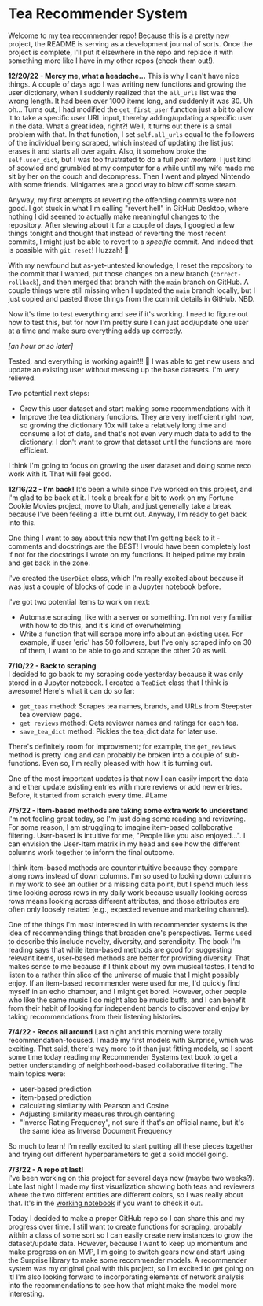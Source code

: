 # Tea Recommender System

Welcome to my tea recommender repo! Because this is a pretty new project, the README is serving as a development journal of sorts. Once the project is complete, I'll put it elsewhere in the repo and replace it with something more like I have in my other repos (check them out!).

**12/20/22 - Mercy me, what a headache...**
This is why I can't have nice things. A couple of days ago I was writing new functions and growing the user dictionary, when I suddenly realized that the `all_urls` list was the wrong length. It had been over 1000 items long, and suddenly it was 30. Uh oh... Turns out, I had modified the `get_first_user` function just a bit to allow it to take a specific user URL input, thereby adding/updating a specific user in the data. What a great idea, right?! Well, it turns out there is a small problem with that. In that function, I set `self.all_urls` equal to the followers of the individual being scraped, which instead of updating the list just erases it and starts all over again. Also, it somehow broke the `self.user_dict`, but I was too frustrated to do a full _post mortem_. I just kind of scowled and grumbled at my computer for a while until my wife made me sit by her on the couch and decompress. Then I went and played Nintendo with some friends. Minigames are a good way to blow off some steam.

Anyway, my first attempts at reverting the offending commits were not good. I got stuck in what I'm calling "revert hell" in GitHub Desktop, where nothing I did seemed to actually make meaningful changes to the repository. After stewing about it for a couple of days, I googled a few things tonight and thought that instead of reverting the most recent commits, I might just be able to revert to a _specific_ commit. And indeed that is possible with `git reset`! Huzzah! :tada:

With my newfound but as-yet-untested knowledge, I reset the repository to the commit that I wanted, put those changes on a new branch (`correct-rollback`), and then merged that branch with the `main` branch on GitHub. A couple things were still missing when I updated the `main` branch locally, but I just copied and pasted those things from the commit details in GitHub. NBD.

Now it's time to test everything and see if it's working. I need to figure out how to test this, but for now I'm pretty sure I can just add/update one user at a time and make sure everything adds up correctly.

_[an hour or so later]_

Tested, and everything is working again!!! 🥳 I was able to get new users and update an existing user without messing up the base datasets. I'm very relieved.

Two potential next steps:
* Grow this user dataset and start making some recommendations with it
* Improve the tea dictionary functions. They are very inefficient right now, so growing the dictionary 10x will take a relatively long time and consume a lot of data, and that's not even very much data to add to the dictionary. I don't want to grow that dataset until the functions are more efficient.

I think I'm going to focus on growing the user dataset and doing some reco work with it. That will feel good.


**12/16/22 - I'm back!**
It's been a while since I've worked on this project, and I'm glad to be back at it. I took a break for a bit to work on my Fortune Cookie Movies project, move to Utah, and just generally take a break because I've been feeling a little burnt out. Anyway, I'm ready to get back into this.

One thing I want to say about this now that I'm getting back to it - comments and docstrings are the BEST! I would have been completely lost if not for the docstrings I wrote on my functions. It helped prime my brain and get back in the zone.

I've created the `UserDict` class, which I'm really excited about because it was just a couple of blocks of code in a Jupyter notebook before.

I've got two potential items to work on next:
* Automate scraping, like with a server or something. I'm not very familiar with how to do this, and it's kind of overwhelming
* Write a function that will scrape more info about an existing user. For example, if user 'eric' has 50 followers, but I've only scraped info on 30 of them, I want to be able to go and scrape the other 20 as well.

**7/10/22 - Back to scraping**  
I decided to go back to my scraping code yesterday because it was only stored in a Jupyter notebook. I created a `TeaDict` class that I think is awesome! Here's what it can do so far:
* `get_teas` method: Scrapes tea names, brands, and URLs from Steepster tea overview page.
* `get reviews` method: Gets reviewer names and ratings for each tea.
* `save_tea_dict` method: Pickles the tea_dict data for later use.

There's definitely room for improvement; for example, the `get_reviews` method is pretty long and can probably be broken into a couple of sub-functions. Even so, I'm really pleased with how it is turning out.  

One of the most important updates is that now I can easily import the data and either update existing entries with more reviews or add new entries. Before, it started from scratch every time. #Lame

**7/5/22 - Item-based methods are taking some extra work to understand**  
I'm not feeling great today, so I'm just doing some reading and reviewing. For some reason, I am struggling to imagine item-based collaborative filtering. User-based is intuitive for me, "People like you also enjoyed...". I can envision the User-Item matrix in my head and see how the different columns work together to inform the final outcome.

I think item-based methods are counterintuitive because they compare along rows instead of down columns. I'm so used to looking down columns in my work to see an outlier or a missing data point, but I spend much less time looking across rows in my daily work because usually looking across rows means looking across different attributes, and those attributes are often only loosely related (e.g., expected revenue and marketing channel).

One of the things I'm most interested in with recommender systems is the idea of recommending things that broaden one's perspectives. Terms used to describe this include novelty, diversity, and serendipity. The book I'm reading says that while item-based methods are good for suggesting relevant items, user-based methods are better for providing diversity. That makes sense to me because if I think about my own musical tastes, I tend to listen to a rather thin slice of the universe of music that I might possibly enjoy. If an item-based recommender were used for me, I'd quickly find myself in an echo chamber, and I might get bored. However, other people who like the same music I do might also be music buffs, and I can benefit from their habit of looking for independent bands to discover and enjoy by taking recommendations from their listening histories. 

**7/4/22 - Recos all around** 
Last night and this morning were totally recommendation-focused. I made my first models with Surprise, which was exciting. That said, there's way more to it than just fitting models, so I spent some time today reading my Recommender Systems text book to get a better understanding of neighborhood-based collaborative filtering. The main topics were:
* user-based prediction
* item-based prediction
* calculating similarity with Pearson and Cosine
* Adjusting similarity measures through centering
* "Inverse Rating Frequency", not sure if that's an official name, but it's the same idea as Inverse Document Frequency

So much to learn! I'm really excited to start putting all these pieces together and trying out different hyperparameters to get a solid model going.

**7/3/22 - A repo at last!**  
I've been working on this project for several days now (maybe two weeks?). Late last night I made my first visualization showing both teas and reviewers where the two different entities are different colors, so I was really about that. It's in the [working notebook](https://github.com/EricPostMaster/tea-recommender/blob/main/notebooks/steepster_project.ipynb) if you want to check it out.

Today I decided to make a proper GitHub repo so I can share this and my progress over time. I still want to create functions for scraping, probably within a class of some sort so I can easily create new instances to grow the dataset/update data. However, because I want to keep up momentum and make progress on an MVP, I'm going to switch gears now and start using the Surprise library to make some recommender models. A recommender system was my original goal with this project, so I'm excited to get going on it! I'm also looking forward to incorporating elements of network analysis into the recommendations to see how that might make the model more interesting.

